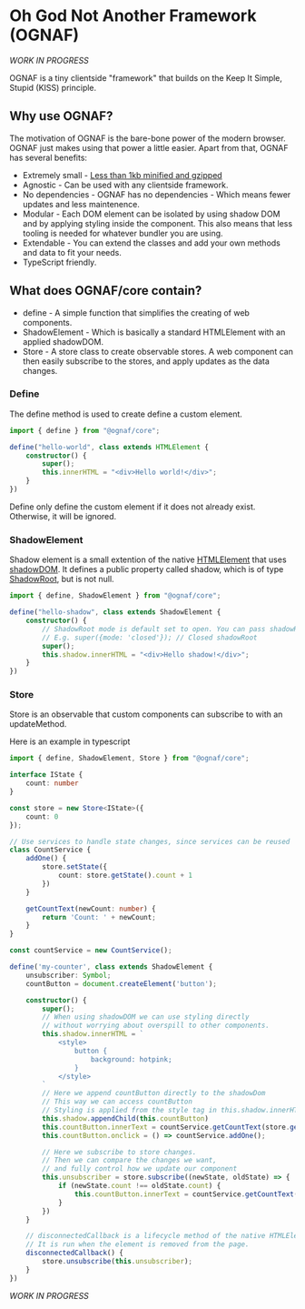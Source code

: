 # Oh God Not Another Framework (OGNAF)

_WORK IN PROGRESS_

OGNAF is a tiny clientside "framework" that builds on the Keep It Simple, Stupid (KISS) principle.  

## Why use OGNAF?
The motivation of OGNAF is the bare-bone power of the modern browser. OGNAF just makes using that power a little easier.
Apart from that, OGNAF has several benefits:

* Extremely small - [Less than 1kb minified and gzipped](https://bundlephobia.com/package/@ognaf/core@0.1.9)
* Agnostic - Can be used with any clientside framework.
* No dependencies - OGNAF has no dependencies - Which means fewer updates and less maintenence.
* Modular - Each DOM element can be isolated by using shadow DOM and by applying styling inside the component. This also means that less tooling is needed for whatever bundler you are using.
* Extendable - You can extend the classes and add your own methods and data to fit your needs.
* TypeScript friendly.

## What does OGNAF/core contain?
* define - A simple function that simplifies the creating of web components.
* ShadowElement - Which is basically a standard HTMLElement with an applied shadowDOM. 
* Store - A store class to create observable stores. A web component can then easily subscribe to the stores, and apply updates as the data changes.

### Define
The define method is used to create define a custom element.

```TypeScript
import { define } from "@ognaf/core";

define("hello-world", class extends HTMLElement {
    constructor() {
        super();
        this.innerHTML = "<div>Hello world!</div>";
    }
})
```

Define only define the custom element if it does not already exist. Otherwise, it will be ignored.

### ShadowElement
Shadow element is a small extention of the native [HTMLElement](https://developer.mozilla.org/en-US/docs/Web/API/HTMLElement) that uses [shadowDOM](https://developer.mozilla.org/en-US/docs/Web/API/Web_components/Using_shadow_DOM). It defines a public property called shadow, which is of type [ShadowRoot](https://developer.mozilla.org/en-US/docs/Web/API/ShadowRoot), but is not null.

```TypeScript
import { define, ShadowElement } from "@ognaf/core";

define("hello-shadow", class extends ShadowElement {
    constructor() {
        // ShadowRoot mode is default set to open. You can pass shadowRoot options through super
        // E.g. super({mode: 'closed'}); // Closed shadowRoot
        super();
        this.shadow.innerHTML = "<div>Hello shadow!</div>";
    }
})
```

### Store
Store is an observable that custom components can subscribe to with an updateMethod. 

Here is an example in typescript


```TypeScript
import { define, ShadowElement, Store } from "@ognaf/core";

interface IState {
	count: number
}

const store = new Store<IState>({
	count: 0
});

// Use services to handle state changes, since services can be reused
class CountService {
    addOne() {
        store.setState({
            count: store.getState().count + 1
        })
    }

    getCountText(newCount: number) {
        return 'Count: ' + newCount;
    }
}

const countService = new CountService();

define('my-counter', class extends ShadowElement {
    unsubscriber: Symbol;
    countButton = document.createElement('button');

    constructor() {
        super();
        // When using shadowDOM we can use styling directly 
        // without worrying about overspill to other components.
        this.shadow.innerHTML = `
            <style>
                button {
                    background: hotpink;
                }
            </style>
        `
        // Here we append countButton directly to the shadowDom
        // This way we can access countButton
        // Styling is applied from the style tag in this.shadow.innerHTML.
        this.shadow.appendChild(this.countButton)
        this.countButton.innerText = countService.getCountText(store.getState().count);
        this.countButton.onclick = () => countService.addOne();

        // Here we subscribe to store changes. 
        // Then we can compare the changes we want, 
        // and fully control how we update our component
		this.unsubscriber = store.subscribe((newState, oldState) => {
            if (newState.count !== oldState.count) {
                this.countButton.innerText = countService.getCountText(newState.count);
            }
        })
    }

    // disconnectedCallback is a lifecycle method of the native HTMLElement
    // It is run when the element is removed from the page.
    disconnectedCallback() {
        store.unsubscribe(this.unsubscriber);
    }
})
```

_WORK IN PROGRESS_